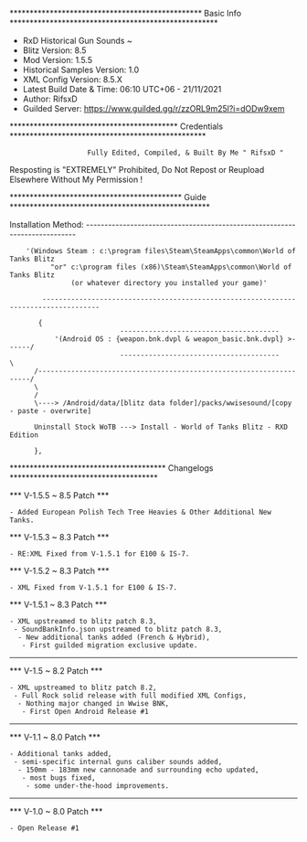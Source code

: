 ************************************************ Basic Info ****************************************************
- RxD Historical Gun Sounds ~
- Blitz Version: 8.5
- Mod Version: 1.5.5
- Historical Samples Version: 1.0 
- XML Config Version: 8.5.X
- Latest Build Date & Time: 06:10 UTC+06 - 21/11/2021
- Author: RifsxD
- Guilded Server: https://www.guilded.gg/r/zzORL9m25l?i=dODw9xem

****************************************** Credentials *************************************************

                       Fully Edited, Compiled, & Built By Me " RifsxD "
   Resposting is "EXTREMELY" Prohibited, Do Not Repost or Reupload Elsewhere Without My Permission !

******************************************* Guide **************************************************

Installation Method: ---------------------------------------------------------------------------


		'(Windows Steam : c:\program files\Steam\SteamApps\common\World of Tanks Blitz
	          "or" c:\program files (x86)\Steam\SteamApps\common\World of Tanks Blitz 
                   (or whatever directory you installed your game)'
           
            ------------------------------------------------------------------------------------
              
           {                      
                               ---------------------------------------
               '(Android OS : {weapon.bnk.dvpl & weapon_basic.bnk.dvpl} >------/
                               ---------------------------------------         \
          /--------------------------------------------------------------------/
          \    
          /    
          \----> /Android/data/[blitz data folder]/packs/wwisesound/[copy - paste - overwrite]

          Uninstall Stock WoTB ---> Install - World of Tanks Blitz - RXD Edition
          
          },
           
*************************************** Changelogs *************************************

*** V-1.5.5 ~ 8.5 Patch ***

    - Added European Polish Tech Tree Heavies & Other Additional New Tanks.

*** V-1.5.3 ~ 8.3 Patch ***

    - RE:XML Fixed from V-1.5.1 for E100 & IS-7.

*** V-1.5.2 ~ 8.3 Patch ***

    - XML Fixed from V-1.5.1 for E100 & IS-7.


*** V-1.5.1 ~ 8.3 Patch ***

    - XML upstreamed to blitz patch 8.3,
     - SoundBankInfo.json upstreamed to blitz patch 8.3,
      - New additional tanks added (French & Hybrid),
       - First guilded migration exclusive update.

----------------------------------------------------

*** V-1.5 ~ 8.2 Patch ***

    - XML upstreamed to blitz patch 8.2,
     - Full Rock solid release with full modified XML Configs,
      - Nothing major changed in Wwise BNK,
       - First Open Android Release #1

-----------------------------------------


*** V-1.1 ~ 8.0 Patch ***

    - Additional tanks added,
     - semi-specific internal guns caliber sounds added,
      - 150mm - 183mm new cannonade and surrounding echo updated,
       - most bugs fixed,
        - some under-the-hood improvements.


--------------------------------------------


*** V-1.0 ~ 8.0 Patch ***

    - Open Release #1
